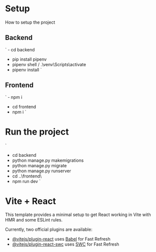 # Setup
How to setup the project

## Backend
` - cd backend
  - pip install pipenv
  - pipenv shell / .\venv\Scripts\activate
  - pipenv install
`

## Frontend
` - npm i
  - cd frontend
  - npm i
`

# Run the project
`
  - cd backend
  - python manage.py makemigrations
  - python manage.py migrate
  - python manage.py runserver
  - cd ..\frontend\
  - npm run dev
`

# Vite + React
This template provides a minimal setup to get React working in Vite with HMR and some ESLint rules.

Currently, two official plugins are available:

- [@vitejs/plugin-react](https://github.com/vitejs/vite-plugin-react/blob/main/packages/plugin-react/README.md) uses [Babel](https://babeljs.io/) for Fast Refresh
- [@vitejs/plugin-react-swc](https://github.com/vitejs/vite-plugin-react-swc) uses [SWC](https://swc.rs/) for Fast Refresh
